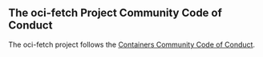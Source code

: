 ## The oci-fetch Project Community Code of Conduct

The oci-fetch project follows the [Containers Community Code of Conduct](https://github.com/containers/common/blob/master/CODE-OF-CONDUCT.md).
